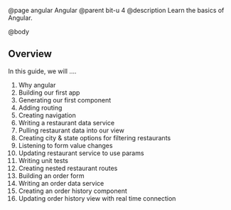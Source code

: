 @page angular Angular
@parent bit-u 4
@description Learn the basics of Angular.

@body


## Overview

In this guide, we will ....

1. Why angular
2. Building our first app
3. Generating our first component
4. Adding routing
5. Creating navigation
6. Writing a restaurant data service
7. Pulling restaurant data into our view
8. Creating city & state options for filtering restaurants
9. Listening to form value changes
10. Updating restaurant service to use params
11. Writing unit tests
12. Creating nested restaurant routes
13. Building an order form
14. Writing an order data service
15. Creating an order history component
16. Updating order history view with real time connection

